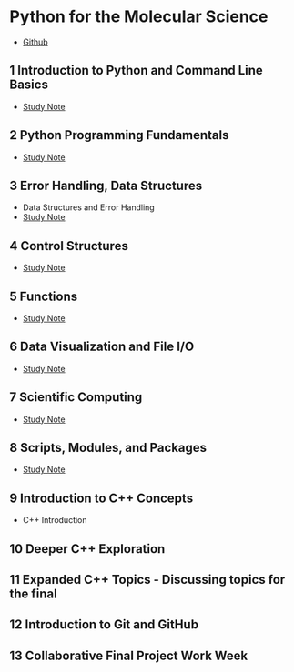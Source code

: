 # Python for the Molecular Science

* [Github](https://github.com/MarkusHohle/UC-Berkeley/tree/main/Chem-272/Summer-2025)

## 1 Introduction to Python and Command Line Basics

* [Study Note](https://github.com/SEUNGHO-Y00/MSSE/blob/main/CHEM272/Introduction.md)

## 2 Python Programming Fundamentals

* [Study Note](https://github.com/SEUNGHO-Y00/MSSE/blob/main/CHEM272/PythonProgramming.md)

## 3 Error Handling, Data Structures

* Data Structures and Error Handling
* [Study Note](https://github.com/SEUNGHO-Y00/MSSE/blob/main/CHEM272/DataStructure.md)

## 4 Control Structures

* [Study Note](https://github.com/SEUNGHO-Y00/MSSE/blob/main/CHEM272/ControlStructures.md)

## 5 Functions

* [Study Note](https://github.com/SEUNGHO-Y00/MSSE/blob/main/CHEM272/Functions.md)

## 6 Data Visualization and File I/O

* [Study Note](https://github.com/SEUNGHO-Y00/MSSE/blob/main/CHEM272/DataVisualization.md)

## 7 Scientific Computing

* [Study Note](https://github.com/SEUNGHO-Y00/MSSE/blob/main/CHEM272/ScientificComputing.md)

## 8 Scripts, Modules, and Packages

* [Study Note](https://github.com/SEUNGHO-Y00/MSSE/blob/main/CHEM272/Scripts.md)

## 9 Introduction to C++ Concepts

* C++ Introduction

## 10 Deeper C++ Exploration

## 11 Expanded C++ Topics - Discussing topics for the final

## 12 Introduction to Git and GitHub

## 13 Collaborative Final Project Work Week
